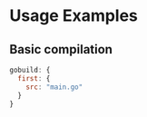 # Usage Examples

## Basic compilation

```javascript
gobuild: {
  first: {
    src: "main.go"
  }
}
```